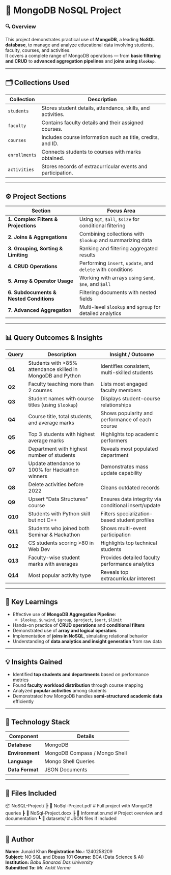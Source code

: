 # 📘 MongoDB NoSQL Project

### 🔍 Overview
This project demonstrates practical use of **MongoDB**, a leading **NoSQL database**, to manage and analyze educational data involving students, faculty, courses, and activities.  
It covers a complete range of MongoDB operations — from **basic filtering and CRUD** to **advanced aggregation pipelines** and **joins using `$lookup`**.

---

## 🗂️ Collections Used

| Collection | Description |
|-------------|-------------|
| `students` | Stores student details, attendance, skills, and activities. |
| `faculty` | Contains faculty details and their assigned courses. |
| `courses` | Includes course information such as title, credits, and ID. |
| `enrollments` | Connects students to courses with marks obtained. |
| `activities` | Stores records of extracurricular events and participation. |

---

## ⚙️ Project Sections

| Section | Focus Area |
|----------|-------------|
| **1. Complex Filters & Projections** | Using `$gt`, `$all`, `$size` for conditional filtering |
| **2. Joins & Aggregations** | Combining collections with `$lookup` and summarizing data |
| **3. Grouping, Sorting & Limiting** | Ranking and filtering aggregated results |
| **4. CRUD Operations** | Performing `insert`, `update`, and `delete` with conditions |
| **5. Array & Operator Usage** | Working with arrays using `$and`, `$ne`, and `$all` |
| **6. Subdocuments & Nested Conditions** | Filtering documents with nested fields |
| **7. Advanced Aggregation** | Multi-level `$lookup` and `$group` for detailed analytics |

---

## 📊 Query Outcomes & Insights

| **Query** | **Description** | **Insight / Outcome** |
|------------|-----------------|------------------------|
| **Q1** | Students with >85% attendance skilled in MongoDB and Python | Identifies consistent, multi-skilled students |
| **Q2** | Faculty teaching more than 2 courses | Lists most engaged faculty members |
| **Q3** | Student names with course titles (using `$lookup`) | Displays student-course relationships |
| **Q4** | Course title, total students, and average marks | Shows popularity and performance of each course |
| **Q5** | Top 3 students with highest average marks | Highlights top academic performers |
| **Q6** | Department with highest number of students | Reveals most populated department |
| **Q7** | Update attendance to 100% for Hackathon winners | Demonstrates mass update capability |
| **Q8** | Delete activities before 2022 | Cleans outdated records |
| **Q9** | Upsert “Data Structures” course | Ensures data integrity via conditional insert/update |
| **Q10** | Students with Python skill but not C++ | Filters specialization-based student profiles |
| **Q11** | Students who joined both Seminar & Hackathon | Shows multi-event participation |
| **Q12** | CS students scoring >80 in Web Dev | Highlights top technical students |
| **Q13** | Faculty-wise student marks with averages | Provides detailed faculty performance analytics |
| **Q14** | Most popular activity type | Reveals top extracurricular interest |

---

## 🧠 Key Learnings

- Effective use of **MongoDB Aggregation Pipeline**:
  - `$lookup`, `$unwind`, `$group`, `$project`, `$sort`, `$limit`
- Hands-on practice of **CRUD operations** and **conditional filters**
- Demonstrated use of **array and logical operators**
- Implementation of **joins in NoSQL**, simulating relational behavior
- Understanding of **data analytics and insight generation** from raw data

---

## 💡 Insights Gained

- Identified **top students and departments** based on performance metrics  
- Found **faculty workload distribution** through course mapping  
- Analyzed **popular activities** among students  
- Demonstrated how MongoDB handles **semi-structured academic data** efficiently  

---

## 🧰 Technology Stack

| Component | Details |
|------------|----------|
| **Database** | MongoDB |
| **Environment** | MongoDB Compass / Mongo Shell |
| **Language** | Mongo Shell Queries |
| **Data Format** | JSON Documents |

---

## 📁 Files Included

📦 NoSQL-Project/
┣ 📄 NoSql-Project.pdf # Full project with MongoDB queries
┣ 📄 NoSql-Project.docx
┣ 📄 Information.md # Project overview and documentation
┗ 📂 datasets/ # JSON files if included

---

## 👤 Author

**Name:** Junaid Khan
**Registration No.:** 1240258209  
**Subject:** NO SQL and Dbaas 101
**Course:** BCA (Data Science & AI)  
**Institution:** *Babu Banarasi Das University*  
**Submitted To:** *Mr. Ankit Verma*   
